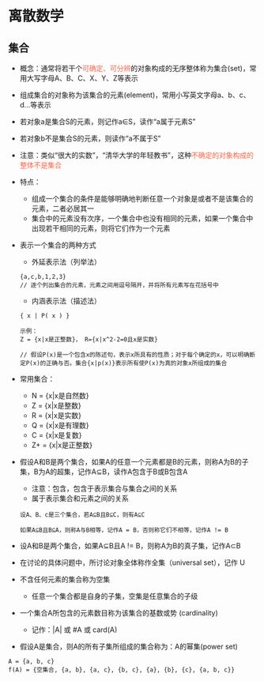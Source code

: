 # 离散数学
## 集合
- 概念：通常将若干个<font color=tomato>可确定、可分辨</font>的对象构成的无序整体称为集合(set)，常用大写字母A、B、C、X、Y、Z等表示

- 组成集合的对象称为该集合的元素(element)，常用小写英文字母a、b、c、d...等表示

- 若对象a是集合S的元素，则记作a∈S，读作“a属于元素S”
  
- 若对象b不是集合S的元素，则读作“a不属于S”

- 注意：类似“很大的实数”，“清华大学的年轻教书”，这种<font color=tomato>不确定的对象构成的整体不是集合</font>

- 特点：
  - 组成一个集合的条件是能够明确地判断任意一个对象是或者不是该集合的元素，二者必居其一
  - 集合中的元素没有次序，一个集合中也没有相同的元素，如果一个集合中出现若干相同的元素，则将它们作为一个元素

- 表示一个集合的两种方式
  - 外延表示法（列举法）
  ```
  {a,c,b,1,2,3}  
  // 逐个列出集合的元素，元素之间用逗号隔开，并将所有元素写在花括号中
  ```
  - 内涵表示法（描述法）
  ```
  { x | P( x ) }

  示例：
  Z = {x|x是正整数}， R={x|x^2-2=0且x是实数}

  // 假设P(x)是一个包含x的陈述句，表示x所具有的性质；对于每个确定的x，可以明确断定P(x)的正确与否。集合{x|p(x)}表示所有使P(x)为真的对象x所组成的集合
  ```

- 常用集合：
  - N = {x|x是自然数}
  - Z = {x|x是整数}
  - R = {x|x是实数}
  - Q = {x|x是有理数}
  - C = {x|x是复数}
  - Z+ = {x|x是正整数}

- 假设A和B是两个集合，如果A的任意一个元素都是B的元素，则称A为B的子集，B为A的超集，记作A⊆B，读作A包含于B或B包含A
  - 注意：包含，包含于表示集合与集合之间的关系
  - 属于表示集合和元素之间的关系
  ```
  设A、B、c是三个集合，若A⊆B且B⊆C，则有A⊆C

  如果A⊆B且B⊆A，则称A与B相等，记作A = B，否则称它们不相等，记作A != B
  ```

- 设A和B是两个集合，如果A⊆B且A != B，则称A为B的真子集，记作A⊂B

- 在讨论的具体问题中，所讨论对象全体称作全集（universal set），记作 U

- 不含任何元素的集合称为空集
  - 任意一个集合都是自身的子集，空集是任意集合的子级

- 一个集合A所包含的元素数目称为该集合的基数或势 (cardinality)
  - 记作：|A| 或 #A 或 card(A)

- 假设A是集合，则A的所有子集所组成的集合称为：A的幂集(power set)

```
A = {a, b, c}
f(A) = {空集合, {a, b}, {a, c}, {b, c}, {a}, {b}, {c}, {a, b, c}}
```
